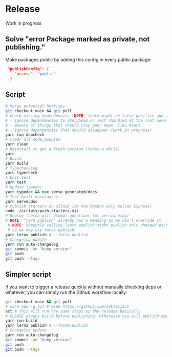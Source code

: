 # Release

Work in progress

## Solve "error Package marked as private, not publishing."

Make packages public by adding this config in every public package:

```json
 "publishConfig": {
    "access": "public"
  }
```

## Script

```sh
# Merge potential hotfixes
git checkout main && git pull
# Check missing dependencies (NOTE: there might be false positive and false negative, be careful! Don't remove too many "unused" packages!)
# - Ignore dependencies to storybook or jest (handled at the root level)
# - Beware of things that should stay peer deps, like React
# - Ignore dependencies that should disappear (work in progress)
yarn run depcheck
# Clear all node_modules
yarn clean
# Reinstall to get a fresh version (takes a while)
yarn
# Build
yarn build
# Typechecking
yarn typecheck
# Unit test
yarn test
# Update typedoc
yarn typedoc && npx serve generated/docs
# Test built docusaurus
yarn serve:doc
# Publish starters on GitHub (at the moment only Vulcan Express)
node ./scripts/push-starters.mjs
# Deploy (Lerna will prompt questions for versionning)
# NOTE: "yarn publish" already has a meaning so we can't override it, we need to call "yarn lerna publish"
 # NOTE: directly calling learn publish might publish only changed package, but change detection is not always reliable
 # so we may use force publish
yarn lerna publish # --force-publish
# Changelog update
yarn run auto-changelog
git commit -am "bump version"
git push
git push --tags
```

## Simpler script

If you want to trigger a release quickly without manually checking deps or whatever, you can simply run the Github workflow locally:

```sh
git checkout main && git pull
# yarn add -g act # @see https://github.com/nektos/act
act # this will run the same steps as the release basically
# PLEASE always build before publishing! Otherwise you will publish empty packages
yarn run build
yarn lerna publish # --force-publish
# Changelog update
yarn run auto-changelog
git commit -am "bump version"
git push
git push --tags
```
